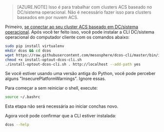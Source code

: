 <properties
   pageTitle="Instalar o DC/SO CLI | Microsoft Azure"
   description="Instale o DC/SO CLI."
   services="container-service"
   documentationCenter=""
   authors="rgardler"
   manager="timlt"
   editor=""
   tags="acs, azure-container-service"
   keywords="Contêineres, Microserviços, DC/sistema operacional, do Azure"/>

<tags
   ms.service="container-service"
   ms.devlang="na"
   ms.topic="get-started-article"
   ms.tgt_pltfrm="na"
   ms.workload="na"
   ms.date="05/10/2016"
   ms.author="rogardle"/>

>[AZURE.NOTE] Isso é para trabalhar com clusters ACS baseado no DC/sistema operacional. Não é necessário fazer isso para clusters baseados em por nuvem ACS.

Primeiro, [se conectar ao seu cluster ACS baseado em DC/sistema operacional](../articles/container-service/container-service-connect.md). Após você ter feito isso, você pode instalar a CLI DC/sistema operacional do computador cliente com os comandos abaixo:

```bash
sudo pip install virtualenv
mkdir dcos && cd dcos
wget https://raw.githubusercontent.com/mesosphere/dcos-cli/master/bin/install/install-optout-dcos-cli.sh
chmod +x install-optout-dcos-cli.sh
./install-optout-dcos-cli.sh . http://localhost --add-path yes
```

Se você estiver usando uma versão antiga do Python, você pode perceber alguns "InsecurePlatformWarnings". Ignore essas.

Para começar a sem reiniciar o shell, execute:

```bash
source ~/.bashrc
```

Esta etapa não será necessária ao iniciar conchas novo.

Agora você pode confirmar que a CLI estiver instalada:

```bash
dcos --help
```